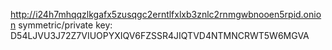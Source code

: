 http://i24h7mhqqzlkgafx5zusqgc2erntlfxlxb3znlc2rnmgwbnooen5rpid.onion
symmetric/private key: D54LJVU3J72Z7VIUOPYXIQV6FZSSR4JIQTVD4NTMNCRWT5W6MGVA
